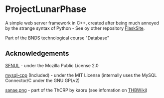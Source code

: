 # ProjectLunarPhase

A simple web server framework in C++, created after being much annoyed by the strange syntax of Python - See oy other repository [FlaskSite](https://github.com/Edgaru089/FlaskSite).

Part of the BNDS technological course "Database"

## Acknowledgements

[SFNUL](https://github.com/binary1248/SFNUL) - under the Mozilla Public License 2.0

[mysql-cpp](https://github.com/bskari/mysql-cpp) (Included) - under the MIT License (internally uses the MySQL Connector/C under the GNU GPLv2)

[sanae.png](https://github.com/Edgaru089/ProjectLunarPhase/blob/master/RunDir/static/sanae.png) - part of the ThCRP by 
kaoru (see infomation on [THBWiki](https://thwiki.cc/Alphes%E9%A3%8E%E7%AB%8B%E7%BB%98%E7%B4%A0%E6%9D%90))
